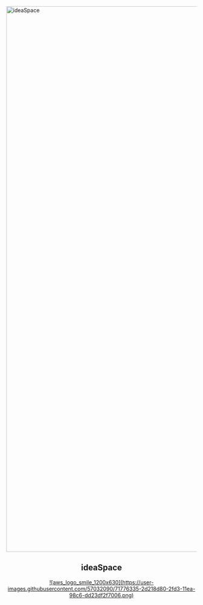<img width="1440" alt="ideaSpace" src="https://user-images.githubusercontent.com/57032090/71776261-c059c380-2fd1-11ea-9287-98e5b6b86159.png">

<h2 align="center">ideaSpace</h2>


<div align="center">
  <a href="">![aws_logo_smile_1200x630](https://user-images.githubusercontent.com/57032090/71776335-2d218d80-2fd3-11ea-98c6-dd23df2f7006.png)</a>
</div>
